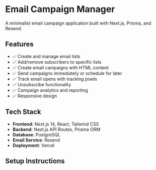 # Email Campaign Manager

A minimalist email campaign application built with Next.js, Prisma, and Resend.

## Features

- ✅ Create and manage email lists
- ✅ Add/remove subscribers to specific lists
- ✅ Create email campaigns with HTML content
- ✅ Send campaigns immediately or schedule for later
- ✅ Track email opens with tracking pixels
- ✅ Unsubscribe functionality
- ✅ Campaign analytics and reporting
- ✅ Responsive design

## Tech Stack

- **Frontend**: Next.js 14, React, Tailwind CSS
- **Backend**: Next.js API Routes, Prisma ORM
- **Database**: PostgreSQL
- **Email Service**: Resend
- **Deployment**: Vercel

## Setup Instructions
